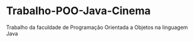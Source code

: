 # Trabalho-POO-Java-Cinema
Trabalho da faculdade de Programação Orientada a Objetos na linguagem Java
